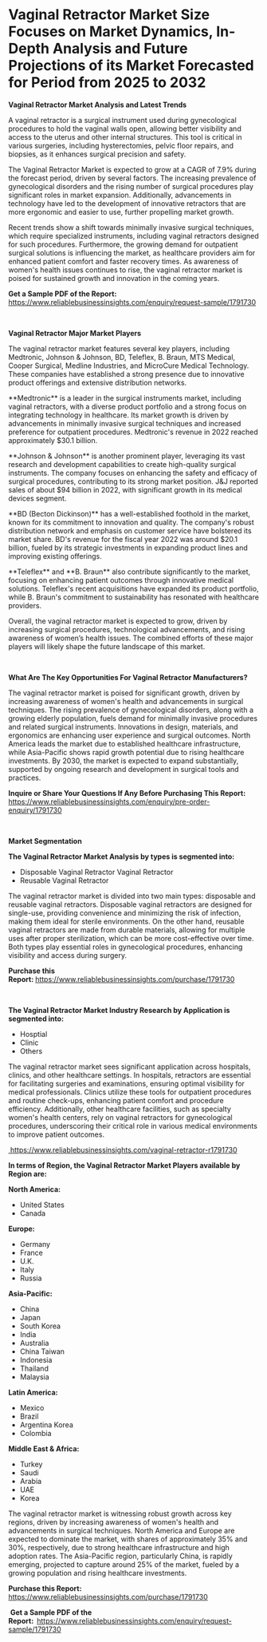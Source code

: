 <p><h1>Vaginal Retractor Market Size Focuses on Market Dynamics, In-Depth Analysis and Future Projections of its Market Forecasted for Period from 2025 to 2032</h1></p><p><strong>Vaginal Retractor Market Analysis and Latest Trends</strong></p>
<p><p>A vaginal retractor is a surgical instrument used during gynecological procedures to hold the vaginal walls open, allowing better visibility and access to the uterus and other internal structures. This tool is critical in various surgeries, including hysterectomies, pelvic floor repairs, and biopsies, as it enhances surgical precision and safety.</p><p>The Vaginal Retractor Market is expected to grow at a CAGR of 7.9% during the forecast period, driven by several factors. The increasing prevalence of gynecological disorders and the rising number of surgical procedures play significant roles in market expansion. Additionally, advancements in technology have led to the development of innovative retractors that are more ergonomic and easier to use, further propelling market growth. </p><p>Recent trends show a shift towards minimally invasive surgical techniques, which require specialized instruments, including vaginal retractors designed for such procedures. Furthermore, the growing demand for outpatient surgical solutions is influencing the market, as healthcare providers aim for enhanced patient comfort and faster recovery times. As awareness of women's health issues continues to rise, the vaginal retractor market is poised for sustained growth and innovation in the coming years.</p></p>
<p><strong>Get a Sample PDF of the Report:&nbsp;</strong> <a href="https://www.reliablebusinessinsights.com/enquiry/request-sample/1791730?utm_campaign=3299&utm_medium=2&utm_source=Github&utm_content=ia&utm_term=13042025&utm_id=vaginal-retractor">https://www.reliablebusinessinsights.com/enquiry/request-sample/1791730</a></p>
<p>&nbsp;</p>
<p><strong>Vaginal Retractor Major Market Players</strong></p>
<p><p>The vaginal retractor market features several key players, including Medtronic, Johnson & Johnson, BD, Teleflex, B. Braun, MTS Medical, Cooper Surgical, Medline Industries, and MicroCure Medical Technology. These companies have established a strong presence due to innovative product offerings and extensive distribution networks.</p><p>**Medtronic** is a leader in the surgical instruments market, including vaginal retractors, with a diverse product portfolio and a strong focus on integrating technology in healthcare. Its market growth is driven by advancements in minimally invasive surgical techniques and increased preference for outpatient procedures. Medtronic's revenue in 2022 reached approximately $30.1 billion.</p><p>**Johnson & Johnson** is another prominent player, leveraging its vast research and development capabilities to create high-quality surgical instruments. The company focuses on enhancing the safety and efficacy of surgical procedures, contributing to its strong market position. J&J reported sales of about $94 billion in 2022, with significant growth in its medical devices segment.</p><p>**BD (Becton Dickinson)** has a well-established foothold in the market, known for its commitment to innovation and quality. The company's robust distribution network and emphasis on customer service have bolstered its market share. BD's revenue for the fiscal year 2022 was around $20.1 billion, fueled by its strategic investments in expanding product lines and improving existing offerings.</p><p>**Teleflex** and **B. Braun** also contribute significantly to the market, focusing on enhancing patient outcomes through innovative medical solutions. Teleflex's recent acquisitions have expanded its product portfolio, while B. Braun's commitment to sustainability has resonated with healthcare providers.</p><p>Overall, the vaginal retractor market is expected to grow, driven by increasing surgical procedures, technological advancements, and rising awareness of women’s health issues. The combined efforts of these major players will likely shape the future landscape of this market.</p></p>
<p>&nbsp;</p>
<p><strong>What Are The Key Opportunities For Vaginal Retractor Manufacturers?</strong></p>
<p><p>The vaginal retractor market is poised for significant growth, driven by increasing awareness of women's health and advancements in surgical techniques. The rising prevalence of gynecological disorders, along with a growing elderly population, fuels demand for minimally invasive procedures and related surgical instruments. Innovations in design, materials, and ergonomics are enhancing user experience and surgical outcomes. North America leads the market due to established healthcare infrastructure, while Asia-Pacific shows rapid growth potential due to rising healthcare investments. By 2030, the market is expected to expand substantially, supported by ongoing research and development in surgical tools and practices.</p></p>
<p><strong>Inquire or Share Your Questions If Any Before Purchasing This Report:</strong> <a href="https://www.reliablebusinessinsights.com/enquiry/pre-order-enquiry/1791730?utm_campaign=3299&utm_medium=2&utm_source=Github&utm_content=ia&utm_term=13042025&utm_id=vaginal-retractor">https://www.reliablebusinessinsights.com/enquiry/pre-order-enquiry/1791730</a></p>
<p>&nbsp;</p>
<p><strong>Market Segmentation</strong></p>
<p><strong>The Vaginal Retractor Market Analysis by types is segmented into:</strong></p>
<p><ul><li>Disposable Vaginal Retractor Vaginal Retractor</li><li>Reusable Vaginal Retractor</li></ul></p>
<p><p>The vaginal retractor market is divided into two main types: disposable and reusable vaginal retractors. Disposable vaginal retractors are designed for single-use, providing convenience and minimizing the risk of infection, making them ideal for sterile environments. On the other hand, reusable vaginal retractors are made from durable materials, allowing for multiple uses after proper sterilization, which can be more cost-effective over time. Both types play essential roles in gynecological procedures, enhancing visibility and access during surgery.</p></p>
<p><strong>Purchase this Report:&nbsp;</strong><a href="https://www.reliablebusinessinsights.com/purchase/1791730?utm_campaign=3299&utm_medium=2&utm_source=Github&utm_content=ia&utm_term=13042025&utm_id=vaginal-retractor">https://www.reliablebusinessinsights.com/purchase/1791730</a></p>
<p>&nbsp;</p>
<p><strong>The Vaginal Retractor Market Industry Research by Application is segmented into:</strong></p>
<p><ul><li>Hosptial</li><li>Clinic</li><li>Others</li></ul></p>
<p><p>The vaginal retractor market sees significant application across hospitals, clinics, and other healthcare settings. In hospitals, retractors are essential for facilitating surgeries and examinations, ensuring optimal visibility for medical professionals. Clinics utilize these tools for outpatient procedures and routine check-ups, enhancing patient comfort and procedure efficiency. Additionally, other healthcare facilities, such as specialty women's health centers, rely on vaginal retractors for gynecological procedures, underscoring their critical role in various medical environments to improve patient outcomes.</p></p>
<p><a href="https://www.reliablebusinessinsights.com/vaginal-retractor-r1791730?utm_campaign=3299&utm_medium=2&utm_source=Github&utm_content=ia&utm_term=13042025&utm_id=vaginal-retractor">&nbsp;https://www.reliablebusinessinsights.com/vaginal-retractor-r1791730</a></p>
<p><strong>In terms of Region, the Vaginal Retractor Market Players available by Region are:</strong></p>
<p>
    <p> <strong> North America: </strong>
        <ul>
            <li>United States</li>
            <li>Canada</li>
        </ul>
        </p> 
    <p> <strong> Europe: </strong>
        <ul>
            <li>Germany</li>
            <li>France</li>
            <li>U.K.</li>
            <li>Italy</li>
            <li>Russia</li>
        </ul>
        </p> 
    <p> <strong> Asia-Pacific: </strong>
        <ul>
            <li>China</li>
            <li>Japan</li>
            <li>South Korea</li>
            <li>India</li>
            <li>Australia</li>
            <li>China Taiwan</li>
            <li>Indonesia</li>
            <li>Thailand</li>
            <li>Malaysia</li>
        </ul>
        </p> 
    <p> <strong> Latin America: </strong>
        <ul>
            <li>Mexico</li>
            <li>Brazil</li>
            <li>Argentina Korea</li>
            <li>Colombia</li>
        </ul>
        </p> 
    <p> <strong> Middle East & Africa: </strong>
        <ul>
            <li>Turkey</li>
            <li>Saudi</li>
            <li>Arabia</li>
            <li>UAE</li>
            <li>Korea</li>
        </ul>
    </p>
    </p>
<p><p>The vaginal retractor market is witnessing robust growth across key regions, driven by increasing awareness of women's health and advancements in surgical techniques. North America and Europe are expected to dominate the market, with shares of approximately 35% and 30%, respectively, due to strong healthcare infrastructure and high adoption rates. The Asia-Pacific region, particularly China, is rapidly emerging, projected to capture around 25% of the market, fueled by a growing population and rising healthcare investments.</p></p>
<p><strong>Purchase this Report: </strong><a href="https://www.reliablebusinessinsights.com/purchase/1791730?utm_campaign=3299&utm_medium=2&utm_source=Github&utm_content=ia&utm_term=13042025&utm_id=vaginal-retractor">https://www.reliablebusinessinsights.com/purchase/1791730</a></p>
<p>&nbsp;<strong>Get a Sample PDF of the Report:&nbsp;&nbsp;</strong><a href="https://www.reliablebusinessinsights.com/enquiry/request-sample/1791730?utm_campaign=3299&utm_medium=2&utm_source=Github&utm_content=ia&utm_term=13042025&utm_id=vaginal-retractor">https://www.reliablebusinessinsights.com/enquiry/request-sample/1791730</a></p>
<p><strong></strong></p>
<p><p></p><p></p><p></p></p>